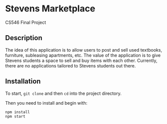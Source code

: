 # Stevens Marketplace
CS546 Final Project

## Description 
The idea of this application is to allow users to post and sell used textbooks, furniture, subleasing apartments, etc. The value of the application is to give Stevens students a space to sell and buy items with each other. Currently, there are no applications tailored to Stevens students out there. 

## Installation 
To start, `git clone` and then `cd` into the project directory. 

Then you need to install and begin with: 
```bash 
npm install 
npm start 
```
